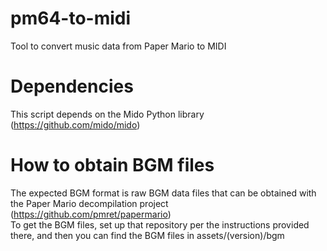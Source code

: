 # pm64-to-midi
 Tool to convert music data from Paper Mario to MIDI

# Dependencies
 This script depends on the Mido Python library (https://github.com/mido/mido)

# How to obtain BGM files
 The expected BGM format is raw BGM data files that can be obtained with the Paper Mario decompilation project (https://github.com/pmret/papermario)\
 To get the BGM files, set up that repository per the instructions provided there, and then you can find the BGM files in assets/(version)/bgm


